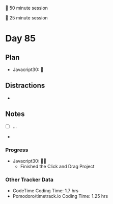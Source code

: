 🍒 50 minute session

🍅 25 minute session

# Day 85

## Plan

-   Javacript30: 🍒

## Distractions

-

## Notes

-   [ ] ...

-

### Progress

-   Javacript30: 🍒🍅
    -   Finished the Click and Drag Project

### Other Tracker Data

-   CodeTime Coding Time: 1.7 hrs
-   Pomodoro/timetrack.io Coding Time: 1.25 hrs
